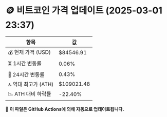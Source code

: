 # 🪙 비트코인 가격 업데이트 (2025-03-01 23:37)

| 항목                | 값 |
|--------------------|----------------|
| 💰 현재 가격 (USD) | $84546.91 |
| ⏳ 1시간 변동률    | 0.06% |
| 📆 24시간 변동률   | 0.43% |
| 🔝 역대 최고가 (ATH) | $109021.48 |
| 📉 ATH 대비 하락률 | -22.40% |

🔄 **이 파일은 GitHub Actions에 의해 자동으로 업데이트됩니다.**
